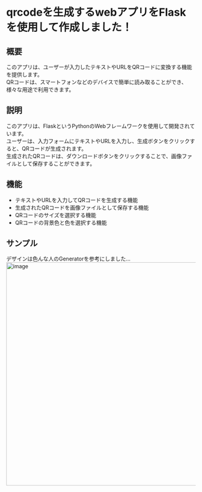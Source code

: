 # qrcodeを生成するwebアプリをFlaskを使用して作成しました！  
  
## 概要
このアプリは、ユーザーが入力したテキストやURLをQRコードに変換する機能を提供します。  
QRコードは、スマートフォンなどのデバイスで簡単に読み取ることができ、様々な用途で利用できます。

## 説明
このアプリは、FlaskというPythonのWebフレームワークを使用して開発されています。  
ユーザーは、入力フォームにテキストやURLを入力し、生成ボタンをクリックすると、QRコードが生成されます。  
生成されたQRコードは、ダウンロードボタンをクリックすることで、画像ファイルとして保存することができます。

## 機能
* テキストやURLを入力してQRコードを生成する機能
* 生成されたQRコードを画像ファイルとして保存する機能
* QRコードのサイズを選択する機能
* QRコードの背景色と色を選択する機能

## サンプル
デザインは色んな人のGeneratorを参考にしました...
<img width="594" alt="image" src="https://github.com/user-attachments/assets/b01bda5c-a0ac-49b2-8415-296a21bf3585">
